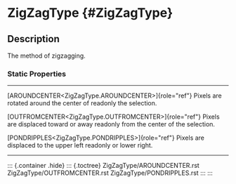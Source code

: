 ZigZagType {#ZigZagType}
==========

Description
-----------

The method of zigzagging.

### Static Properties

  --------------------------------------------------------- ---------------------------------------
  [AROUNDCENTER\<ZigZagType.AROUNDCENTER\>]{role="ref"}     Pixels are rotated around the center of
  readonly                                                  the selection.

  [OUTFROMCENTER\<ZigZagType.OUTFROMCENTER\>]{role="ref"}   Pixels are displaced toward or away
  readonly                                                  from the center of the selection.

  [PONDRIPPLES\<ZigZagType.PONDRIPPLES\>]{role="ref"}       Pixels are displaced to the upper left
  readonly                                                  or lower right.
  --------------------------------------------------------- ---------------------------------------

::: {.container .hide}
::: {.toctree}
ZigZagType/AROUNDCENTER.rst ZigZagType/OUTFROMCENTER.rst
ZigZagType/PONDRIPPLES.rst
:::
:::

